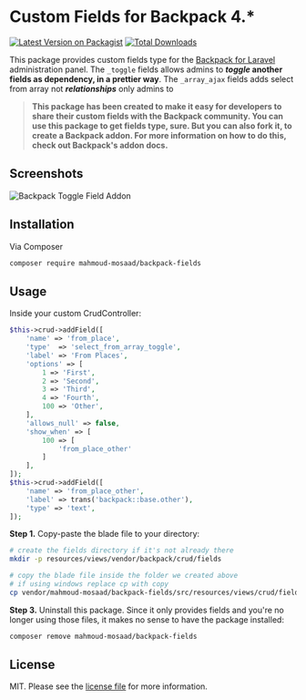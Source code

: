 # Custom Fields for Backpack 4.*

[![Latest Version on Packagist][ico-version]][link-packagist]
[![Total Downloads][ico-downloads]][link-downloads]

This package provides custom fields type for the [Backpack for Laravel](https://backpackforlaravel.com/) administration panel. The ```_toggle``` fields allows admins to **_toggle_ another fields as dependency, in a prettier way**. The ```_array_ajax``` fields adds select from array not **_relationships_** only admins to

> **This package has been created to make it easy for developers to share their custom fields with the Backpack community. You can use this package to get fields type, sure. But you can also fork it, to create a Backpack addon. For more information on how to do this, check out Backpack's addon docs.**

## Screenshots

![Backpack Toggle Field Addon](https://user-images.githubusercontent.com/1032474/74032390-7db64d00-49bc-11ea-80dc-b7c84b2c2e65.png)

## Installation

Via Composer

``` bash
composer require mahmoud-mosaad/backpack-fields
```

## Usage

Inside your custom CrudController:

```php
$this->crud->addField([
    'name' => 'from_place',
    'type'  => 'select_from_array_toggle',
    'label' => 'From Places',
    'options' => [
        1 => 'First',
        2 => 'Second',
        3 => 'Third',
        4 => 'Fourth',
        100 => 'Other',
    ],
    'allows_null' => false,
    'show_when' => [
        100 => [
            'from_place_other'
        ]
    ],
]);
$this->crud->addField([
    'name' => 'from_place_other',
    'label' => trans('backpack::base.other'),
    'type' => 'text',
]);
```

**Step 1.** Copy-paste the blade file to your directory:
```bash
# create the fields directory if it's not already there
mkdir -p resources/views/vendor/backpack/crud/fields

# copy the blade file inside the folder we created above
# if using windows replace cp with copy
cp vendor/mahmoud-mosaad/backpack-fields/src/resources/views/crud/fields/* resources/views/vendor/backpack/crud/fields/
```

**Step 3.** Uninstall this package. Since it only provides fields and you're no longer using those files, it makes no sense to have the package installed:
```bash
composer remove mahmoud-mosaad/backpack-fields
```

## License

MIT. Please see the [license file](license.md) for more information.

[ico-version]: https://img.shields.io/packagist/v/mahmoud-mosaad/backpack-fields.svg?style=flat-square
[ico-downloads]: https://img.shields.io/packagist/dt/mahmoud-mosaad/backpack-fields.svg?style=flat-square

[link-packagist]: https://packagist.org/packages/mahmoud-mosaad/backpack-fields
[link-downloads]: https://packagist.org/packages/mahmoud-mosaad/backpack-fields
[link-author]: https://www.linkedin.com/in/mahmoudmosaad50/
